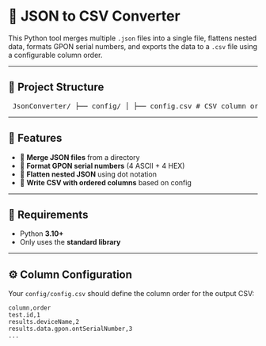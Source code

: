 # 🧩 JSON to CSV Converter

This Python tool merges multiple `.json` files into a single file, 
flattens nested data, formats GPON serial numbers, and exports 
the data to a `.csv` file using a configurable column order.

---

## 📁 Project Structure

<pre> JsonConverter/ ├── config/ │ ├── config.csv # CSV column order definition │ └── merged.json # (auto-generated) Merged JSON ├── resource/ │ └── *.json # Input JSON files ├── output/ │ └── output.csv # (auto-generated) Final CSV output ├── app.py # Main execution script └── README.md # Project documentation </pre>


---

## 🚀 Features

- 🔁 **Merge JSON files** from a directory
- 🔧 **Format GPON serial numbers** (4 ASCII + 4 HEX)
- 📐 **Flatten nested JSON** using dot notation
- 🧾 **Write CSV with ordered columns** based on config

---

## 🔧 Requirements

- Python **3.10+**
- Only uses the **standard library**

---

## ⚙️ Column Configuration

Your `config/config.csv` should define the column order for the output CSV:

```csv
column,order
test.id,1
results.deviceName,2
results.data.gpon.ontSerialNumber,3
...
